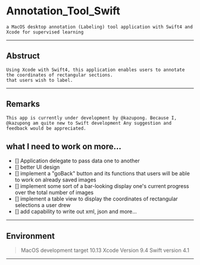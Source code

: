 # Annotation_Tool_Swift
    a MacOS desktop annotation (Labeling) tool application with Swift4 and Xcode for supervised learning 
----------

## Abstruct

    Using Xcode with Swift4, this application enables users to annotate the coordinates of rectangular sections.
    that users wish to label. 
----------

## Remarks
    This app is currently under development by @kazupong. Because I, @kazupong am quite new to Swift development Any suggestion and feedback would be appreciated.

## what I need to work on more... 
- []   Application delegate to pass data one to another
- []   better UI design 
- []   implement a "goBack" button and its functions that users will be able to work on already saved images
- []   implement some sort of a bar-looking display one's current progress over the total number of images
- []   implement a table view to display the coordinates of rectangular selections a user drew
- []   add capability to write out xml, json and more...
-----

## Environment

> MacOS development target 10.13
> Xcode Version 9.4 
> Swift version 4.1
--------
 
